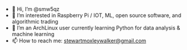 - 👋 Hi, I’m @smw5qz
- 👀 I’m interested in Raspberry Pi / IOT, ML, open source software, and algorithmic trading
- 🌱 I’m an ArchLinux user currently learning Python for data analysis & machine learning
- 📫 How to reach me: stewartmoxleywalker@gmail.com

<!---
smw5qz/smw5qz is a ✨ special ✨ repository because its `README.md` (this file) appears on your GitHub profile.
You can click the Preview link to take a look at your changes.
--->
